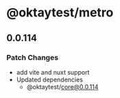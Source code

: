 # @oktaytest/metro

## 0.0.114

### Patch Changes

- add vite and nuxt support
- Updated dependencies
  - @oktaytest/core@0.0.114
